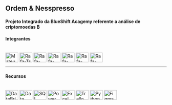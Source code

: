 ## Ordem & Nesspresso
#### Projeto Integrado  da BlueShift Acagemy referente a análise de criptomoedas ₿
<h4>Integrantes</h4>

<div style="display: inline_block"><br>
  <img align="center" alt="Mateus" height="30" width="40" src="https://media-exp1.licdn.com/dms/image/C5603AQFbZkbMXyrAkQ/profile-displayphoto-shrink_200_200/0/1644421523696?e=1649894400&v=beta&t=ZQIj9NhvN8RgfpEUkpbatv2H-nNrZBn2yv5fujOfKg4">
  <img align="center" alt="Rafa-Ts" height="30" width="40" src="https://raw.githubusercontent.com/devicons/devicon/master/icons/typescript/typescript-plain .svg">
  <img align="center" alt="Rafa-React" height="30" width="40" src="https://raw.githubusercontent.com/devicons/devicon/master/icons/react/react-original .svg">
  <img align="center" alt="Rafa-HTML" height="30" width="40" src="https://raw.githubusercontent.com/devicons/devicon/master/icons/html5/html5-original .svg">
  <img align="center" alt="Rafa-CSS" height="30" width="40" src="https://raw.githubusercontent.com/devicons/devicon/master/icons/css3/css3-original .svg">
  <img align="center" alt="Rafa-Python" height="30" width="40" src="https://raw.githubusercontent.com/devicons/devicon/master/icons/python/python-original .svg">
  <img align="center" alt="Rafa-Csharp" height="30" width="40" src="https://raw.githubusercontent.com/devicons/devicon/master/icons/csharp/csharp-original .svg">

</div>
<hr>
<h4>Recursos</h4>

<div style="display: inline_block"><br>
  <img align="center" alt="DataBrickis" height="30" width="40" src="https://azure.microsoft.com/svghandler/databricks/?width=600&height=315">
  <img align="center" alt="Data Factory" height="30" width="40" src="https://www.clipartmax.com/png/full/152-1520624_azure-data-factory-azure-data-factory-logo.png">
  <img align="center" alt="SQL Server" height="30" width="40" src="https://www.clipartmax.com/png/small/87-879804_exported-database-from-azure-sql-failed-to-be-imported-sql-azure.png">
  <img align="center" alt="Power BI" height="30" width="40" src="https://www.clipartmax.com/png/small/17-172861_power-bi-is-a-business-analytics-service-provided-by-power-bi-logo.png">
  <img align="center" alt="Excel" height="30" width="40" src="https://www.clipartmax.com/png/small/17-173519_microsoft%C2%AE-office-excel%C2%AE-microsoft-excel-logo-2013.png">
  <img align="center" alt="Trello" height="30" width="40" src="https://www.clipartmax.com/png/small/87-874991_trello-dans-le-mac-app-store-trello-mac-icon.png">
  <img align="center" alt="Python" height="30" width="40" src="https://www.clipartmax.com/png/full/83-834304_course-key-features-python-logo.png">
  <img align="center" alt="Figma" height="30" width="40" src="https://www.clipartmax.com/png/small/232-2324805_figma-mirror-figma-app.png">

</div>

